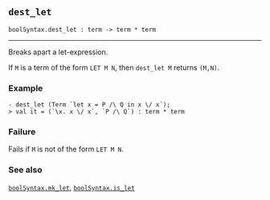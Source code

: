 ## `dest_let`

``` hol4
boolSyntax.dest_let : term -> term * term
```

------------------------------------------------------------------------

Breaks apart a let-expression.

If `M` is a term of the form `LET M N`, then `dest_let M` returns
`(M,N)`.

### Example

``` hol4
- dest_let (Term `let x = P /\ Q in x \/ x`);
> val it = (`\x. x \/ x`, `P /\ Q`) : term * term
```

### Failure

Fails if `M` is not of the form `LET M N`.

### See also

[`boolSyntax.mk_let`](#boolSyntax.mk_let),
[`boolSyntax.is_let`](#boolSyntax.is_let)
